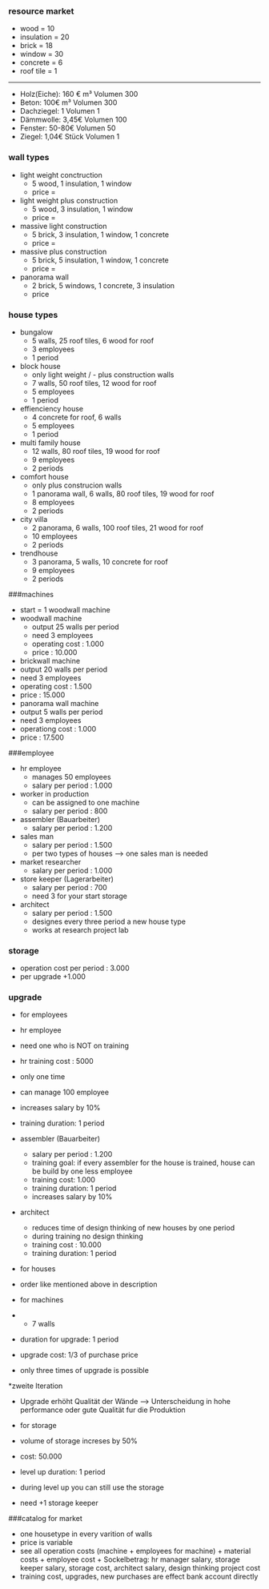 ### resource market
* wood        = 10
* insulation  = 20
* brick       = 18
* window      = 30
* concrete    = 6
* roof tile   = 1

---
* Holz(Eiche): 160 € m³ Volumen 300
* Beton: 100€ m³ Volumen 300
* Dachziegel: 1 Volumen 1
* Dämmwolle: 3,45€ Volumen 100
* Fenster: 50-80€ Volumen 50
* Ziegel: 1,04€ Stück Volumen 1


### wall types
* light weight conctruction 
  * 5 wood, 1 insulation, 1 window
  * price = 
* light weight plus construction
  * 5 wood, 3 insulation, 1 window
  * price = 
* massive light construction
  * 5 brick, 3 insulation, 1 window, 1 concrete
  * price = 
* massive plus construction 
  * 5 brick, 5 insulation, 1 window, 1 concrete
  * price = 
* panorama wall
  * 2 brick, 5 windows, 1 concrete, 3 insulation
  * price

### house types
* bungalow
  * 5 walls, 25 roof tiles, 6 wood for roof
  * 3 employees
  * 1 period
* block house
  * only light weight / - plus construction walls
  * 7 walls, 50 roof tiles, 12 wood for roof
  * 5 employees
  * 1 period
* effienciency house
  * 4 concrete for roof, 6 walls
  * 5 employees
  * 1 period
* multi family house
  * 12 walls, 80 roof tiles, 19 wood for roof
  * 9 employees
  * 2 periods
* comfort house
  * only plus construcion walls
  * 1 panorama wall, 6 walls, 80 roof tiles, 19 wood for roof
  * 8 employees
  * 2 periods
* city villa
  * 2 panorama, 6 walls, 100 roof tiles, 21 wood for roof
  * 10 employees
  * 2 periods
* trendhouse
  * 3 panorama, 5 walls, 10 concrete for roof
  * 9 employees
  * 2 periods
  
###machines
* start = 1 woodwall machine
* woodwall machine
  * output 25 walls per period
  * need 3 employees 
  * operating cost : 1.000
  * price : 10.000
* brickwall machine
 * output 20 walls per period
 * need 3 employees
 * operating cost : 1.500
 * price : 15.000
* panorama wall machine
 * output 5 walls per period  
 * need 3 employees
 * operationg cost : 1.000
 * price : 17.500
 

###employee
* hr employee
  * manages 50 employees
  * salary per period : 1.000 
* worker in production 
  * can be assigned to one machine
  * salary per period : 800
* assembler (Bauarbeiter)
  * salary per period : 1.200
* sales man
  * salary per period : 1.500
  * per two types of houses --> one sales man is needed
* market researcher
  * salary per period : 1.000
* store keeper (Lagerarbeiter)
  * salary per period : 700
  * need 3 for your start storage
* architect 
  * salary per period : 1.500
  * designes every three period a new house type
  * works at research project lab
  
### storage
 * operation cost per period : 3.000
 * per upgrade +1.000
 
### upgrade 
* for employees
 * hr employee
  * need one who is NOT on training 
  * hr training cost : 5000 
  * only one time
  * can manage 100 employee
  * increases salary by 10%
  * training duration: 1 period
* assembler (Bauarbeiter)
  * salary per period : 1.200
  * training goal: if every assembler for the house is trained, house can be build by one less employee
  * training cost: 1.000
  * training duration: 1 period
  * increases salary by 10%
* architect 
  * reduces time of design thinking of new houses by one period
  * during training no design thinking
  * training cost : 10.000
  * training duration: 1 period
   
* for houses
 * order like mentioned above in description

* for machines
 * + 7 walls 
 * duration for upgrade: 1 period
 * upgrade cost: 1/3 of purchase price
 * only three times of upgrade is possible
 
*zweite Iteration
 * Upgrade erhöht  Qualität der Wände --> Unterscheidung in hohe performance oder gute Qualität fur die Produktion

* for storage
 * volume of storage increses by 50%  
 * cost: 50.000
 * level up duration: 1 period
 * during level up you can still use the storage 
 * need +1 storage keeper 

###catalog for market
* one housetype in every varition of walls
* price is variable
 * see all operation costs (machine + employees for machine) + material costs + employee cost + 
   Sockelbetrag: hr manager salary, storage keeper salary, storage cost, architect salary, design thinking project cost 
* training cost, upgrades, new purchases are effect bank account directly 
